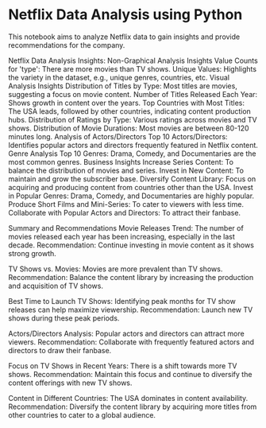 # Netflix Data Analysis using Python
This notebook aims to analyze Netflix data to gain insights and provide recommendations for the company.

Netflix Data Analysis Insights:
Non-Graphical Analysis Insights
Value Counts for 'type': There are more movies than TV shows.
Unique Values: Highlights the variety in the dataset, e.g., unique genres, countries, etc.
Visual Analysis Insights
Distribution of Titles by Type: Most titles are movies, suggesting a focus on movie content.
Number of Titles Released Each Year: Shows growth in content over the years.
Top Countries with Most Titles: The USA leads, followed by other countries, indicating content production hubs.
Distribution of Ratings by Type: Various ratings across movies and TV shows.
Distribution of Movie Durations: Most movies are between 80-120 minutes long.
Analysis of Actors/Directors
Top 10 Actors/Directors: Identifies popular actors and directors frequently featured in Netflix content.
Genre Analysis
Top 10 Genres: Drama, Comedy, and Documentaries are the most common genres.
Business Insights
Increase Series Content: To balance the distribution of movies and series.
Invest in New Content: To maintain and grow the subscriber base.
Diversify Content Library: Focus on acquiring and producing content from countries other than the USA.
Invest in Popular Genres: Drama, Comedy, and Documentaries are highly popular.
Produce Short Films and Mini-Series: To cater to viewers with less time.
Collaborate with Popular Actors and Directors: To attract their fanbase.


Summary and Recommendations
Movie Releases Trend: The number of movies released each year has been increasing, especially in the last decade. Recommendation: Continue investing in movie content as it shows strong growth.

TV Shows vs. Movies: Movies are more prevalent than TV shows. Recommendation: Balance the content library by increasing the production and acquisition of TV shows.

Best Time to Launch TV Shows: Identifying peak months for TV show releases can help maximize viewership. Recommendation: Launch new TV shows during these peak periods.

Actors/Directors Analysis: Popular actors and directors can attract more viewers. Recommendation: Collaborate with frequently featured actors and directors to draw their fanbase.

Focus on TV Shows in Recent Years: There is a shift towards more TV shows. Recommendation: Maintain this focus and continue to diversify the content offerings with new TV shows.

Content in Different Countries: The USA dominates in content availability. Recommendation: Diversify the content library by acquiring more titles from other countries to cater to a global audience.
